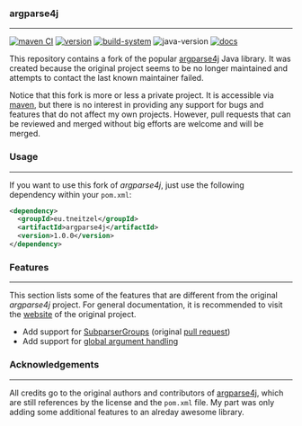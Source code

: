 ### argparse4j

----

[![maven CI](https://github.com/qtc-de/argparse4j/actions/workflows/maven-ci.yml/badge.svg?branch=master)](https://github.com/qtc-de/argparse4j/actions/workflows/maven-ci.yml)
[![version](https://img.shields.io/badge/version-1.1.0-blue)](https://github.com/qtc-de/argparse4j/releases)
[![build-system](https://img.shields.io/badge/build%20system-maven-blue)](https://maven.apache.org/)
![java-version](https://img.shields.io/badge/java-8%2b-blue)
[![docs](https://img.shields.io/badge/docs-fa6b05)](https://qtc-de.github.io/argparse4j/)

This repository contains a fork of the popular [argparse4j](https://github.com/argparse4j/argparse4j)
Java library. It was created because the original project seems to be no longer maintained and attempts
to contact the last known maintainer failed.

Notice that this fork is more or less a private project. It is accessible via [maven](https://mvnrepository.com/artifact/eu.tneitzel/argparse4j),
but there is no interest in providing any support for bugs and features that do not affect my own projects.
However, pull requests that can be reviewed and merged without big efforts are welcome and will be merged.


### Usage

----

If you want to use this fork of *argparse4j*, just use the following dependency within your `pom.xml`:

```xml
<dependency>
  <groupId>eu.tneitzel</groupId>
  <artifactId>argparse4j</artifactId>
  <version>1.0.0</version>
</dependency>
```


### Features

----

This section lists some of the features that are different from the original *argparse4j* project.
For general documentation, it is recommended to visit the [website](https://argparse4j.github.io/)
of the original project.

* Add support for [SubparserGroups](https://qtc-de.github.io/argparse4j/eu/tneitzel/argparse4j/inf/SubparserGroup.html) (original [pull request](https://github.com/argparse4j/argparse4j/pull/136))
* Add support for [global argument handling](https://qtc-de.github.io/argparse4j/eu/tneitzel/argparse4j/global/IOption.html)


### Acknowledgements

----

All credits go to the original authors and contributors of [argparse4j](https://github.com/argparse4j/argparse4j),
which are still references by the license and the `pom.xml` file. My part was only adding some additional
features to an alreday awesome library.
